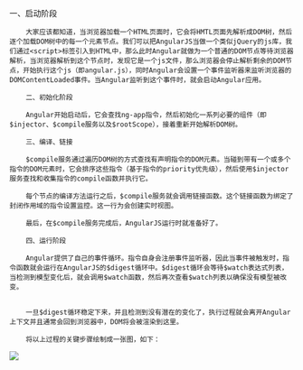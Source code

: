  一、启动阶段

        大家应该都知道，当浏览器加载一个HTML页面时，它会将HMTL页面先解析成DOM树，然后逐个加载DOM树中的每一个元素节点。我们可以把AngularJS当做一个类似jQuery的js库，我们通过<script>标签引入到HTML中，那么此时Angular就做为一个普通的DOM节点等待浏览器解析，当浏览器解析到这个节点时，发现它是一个js文件，那么浏览器会停止解析剩余的DOM节点，开始执行这个js（即angular.js），同时Angular会设置一个事件监听器来监听浏览器的DOMContentLoaded事件。当Angular监听到这个事件时，就会启动Angular应用。

        二、初始化阶段

        Angular开始启动后，它会查找ng-app指令，然后初始化一系列必要的组件（即$injector、$compile服务以及$rootScope），接着重新开始解析DOM树。

        三、编译、链接

        $compile服务通过遍历DOM树的方式查找有声明指令的DOM元素。当碰到带有一个或多个指令的DOM元素时，它会排序这些指令（基于指令的priority优先级），然后使用$injector服务查找和收集指令的compile函数并执行它。

        每个节点的编译方法运行之后，$compile服务就会调用链接函数。这个链接函数为绑定了封闭作用域的指令设置监控。这一行为会创建实时视图。

        最后，在$compile服务完成后，AngularJS运行时就准备好了。

        四、运行阶段

        Angular提供了自己的事件循环。指令自身会注册事件监听器，因此当事件被触发时，指令函数就会运行在AngularJS的$digest循环中。$digest循环会等待$watch表达式列表，当检测到模型变化后，就会调用$watch函数，然后再次查看$watch列表以确保没有模型被改变。


        一旦$digest循环稳定下来，并且检测到没有潜在的变化了，执行过程就会离开Angular上下文并且通常会回到浏览器中，DOM将会被渲染到这里。

        将以上过程的关键步骤绘制成一张图，如下：

    
![](http://i.imgur.com/rVLDscW.png)





